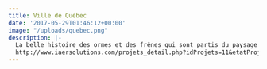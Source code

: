 ```yaml
---
title: Ville de Québec
date: '2017-05-29T01:46:12+00:00'
image: "/uploads/quebec.png"
description: |-
  La belle histoire des ormes et des frênes qui sont partis du paysage extérieur à la salle de conférence
  http://www.iaersolutions.com/projets_detail.php?idProjets=11&etatProjets=2
---
```

